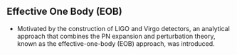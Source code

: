 ## Effective One Body (EOB)

- Motivated by the construction of LIGO and Virgo detectors, an analytical approach that combines the PN expansion and perturbation theory, known as the effective-one-body (EOB) approach, was introduced.